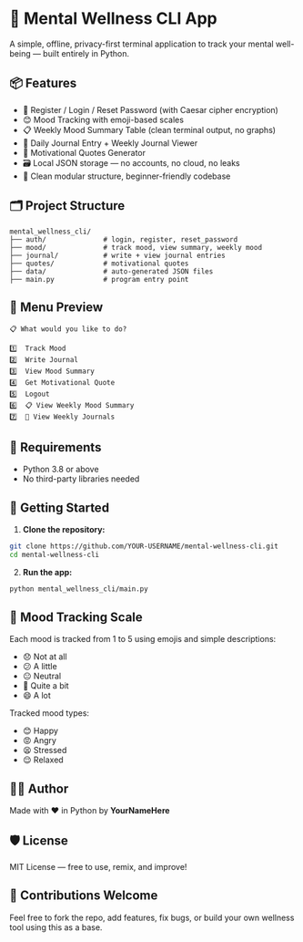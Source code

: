 # 🧠 Mental Wellness CLI App

A simple, offline, privacy-first terminal application to track your mental well-being — built entirely in Python.

## 📦 Features

- 🔐 Register / Login / Reset Password (with Caesar cipher encryption)
- 😊 Mood Tracking with emoji-based scales
- 📋 Weekly Mood Summary Table (clean terminal output, no graphs)
- 📓 Daily Journal Entry + Weekly Journal Viewer
- 💬 Motivational Quotes Generator
- 🗃️ Local JSON storage — no accounts, no cloud, no leaks
- 🧼 Clean modular structure, beginner-friendly codebase


## 🗂️ Project Structure

```
mental_wellness_cli/
├── auth/              # login, register, reset_password
├── mood/              # track mood, view summary, weekly mood
├── journal/           # write + view journal entries
├── quotes/            # motivational quotes
├── data/              # auto-generated JSON files
├── main.py            # program entry point
```
## 📸 Menu Preview

```
📋 What would you like to do?

1️⃣  Track Mood
2️⃣  Write Journal
3️⃣  View Mood Summary
4️⃣  Get Motivational Quote
5️⃣  Logout
6️⃣  📋 View Weekly Mood Summary
7️⃣  📖 View Weekly Journals
```

## 🔧 Requirements

- Python 3.8 or above
- No third-party libraries needed

## 🚀 Getting Started

1. **Clone the repository:**
```bash
git clone https://github.com/YOUR-USERNAME/mental-wellness-cli.git
cd mental-wellness-cli
```

2. **Run the app:**
```bash
python mental_wellness_cli/main.py
```

## 🧠 Mood Tracking Scale

Each mood is tracked from 1 to 5 using emojis and simple descriptions:

- 😞 Not at all
- 😕 A little
- 😐 Neutral
- 🙂 Quite a bit
- 😄 A lot

Tracked mood types:
- 😊 Happy
- 😡 Angry
- 😫 Stressed
- 😌 Relaxed

## 👨‍💻 Author

Made with ❤️ in Python by **YourNameHere**

## 🛡️ License

MIT License — free to use, remix, and improve!

## 🌱 Contributions Welcome

Feel free to fork the repo, add features, fix bugs, or build your own wellness tool using this as a base.
